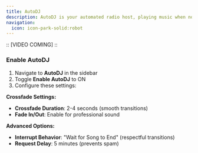 ```yaml
---
title: AutoDJ
description: AutoDJ is your automated radio host, playing music when no one is broadcasting live.
navigation:
  icon: icon-park-solid:robot
---
```


::
[VIDEO COMING]
::

### Enable AutoDJ

1. Navigate to **AutoDJ** in the sidebar
2. Toggle **Enable AutoDJ** to ON
3. Configure these settings:

**Crossfade Settings:**
- **Crossfade Duration**: 2-4 seconds (smooth transitions)
- **Fade In/Out**: Enable for professional sound

**Advanced Options:**
- **Interrupt Behavior**: "Wait for Song to End" (respectful transitions)
- **Request Delay**: 5 minutes (prevents spam)